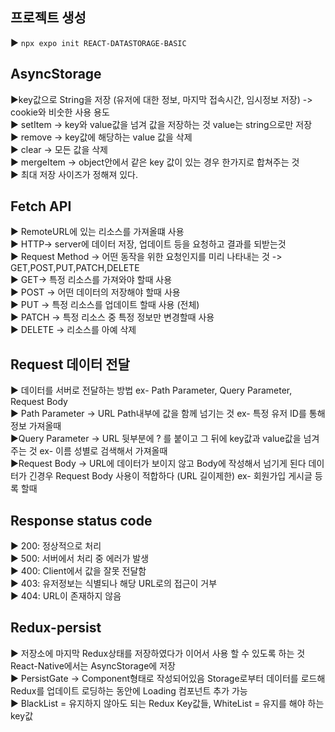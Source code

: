 ## 프로젝트 생성 

▶ `npx expo init REACT-DATASTORAGE-BASIC`<br>

## AsyncStorage

▶key값으로 String을 저장 (유저에 대한 정보, 마지막 접속시간, 임시정보 저장) -> cookie와 비숫한 사용 용도<br>
▶ setItem -> key와 value값을 넘겨 값을 저장하는 것 value는 string으로만 저장 <br>
▶ remove -> key값에 해당하는 value 값을 삭제<br>
▶ clear -> 모든 값을 삭제<br>
▶ mergeItem -> object안에서 같은 key 값이 있는 경우 한가지로 합쳐주는 것 <br>
▶ 최대 저장 사이즈가 정해져 있다.<br>

## Fetch API 

▶ RemoteURL에 있는 리소스를 가져올떄 사용 <br>
▶ HTTP-> server에 데이터 저장, 업데이트 등을 요청하고 결과를 되받는것 <br>
▶ Request Method -> 어떤 동작을 위한 요청인지를 미리 나타내는 것 -> GET,POST,PUT,PATCH,DELETE<br>
▶ GET-> 특정 리소스를 가져와야 할때 사용 <br>
▶ POST -> 어떤 데이터의 저장해야 할때 사용 <br>
▶ PUT -> 특정 리소스를 업데이트 할때 사용 (전체)<br>
▶ PATCH -> 특정 리소스 중 특정 정보만 변경할때 사용 <br>
▶ DELETE -> 리소스를 아예 삭제<br>

## Request 데이터 전달

▶ 데이터를 서버로 전달하는 방법 ex- Path Parameter, Query Parameter, Request Body<br>
▶ Path Parameter -> URL Path내부에 값을 함께 넘기는 것 ex- 특정 유저 ID를 통해 정보 가져올때<br>
▶Query Parameter -> URL 뒷부분에 ? 를 붙이고 그 뒤에 key값과 value값을 넘겨주는 것 ex- 이름 성별로 검색해서 가져올때<br>
▶Request Body -> URL에 데이터가 보이지 않고 Body에 작성해서 넘기게 된다 데이터가 긴경우 Request Body 사용이 적합하다 (URL 길이제한) ex- 회원가입 게시글 등록 할때<br>

## Response status code

▶ 200: 정상적으로 처리 <br>
▶ 500: 서버에서 처리 중 에러가 발생 <br>
▶ 400: Client에서 값을 잘못 전달함<br>
▶ 403: 유저정보는 식별되나 해당 URL로의 접근이 거부 <br>
▶ 404: URL이 존재하지 않음 <br>

## Redux-persist

▶ 저장소에 마지막 Redux상태를 저장하였다가 이어서 사용 할 수 있도록 하는 것 React-Native에서는 AsyncStorage에 저장 <br>
▶ PersistGate -> Component형태로 작성되어있음 Storage로부터 데이터를 로드해 Redux를 업데이트 로딩하는 동안에 Loading 컴포넌트 추가 가능 <br>
▶ BlackList = 유지하지 않아도 되는 Redux Key값들, WhiteList = 유지를 해야 하는 key값<br>





